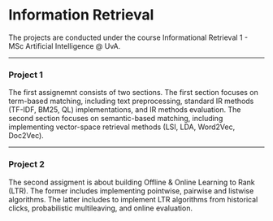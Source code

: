 # Information Retrieval

The projects are conducted under the course Informational Retrieval 1 - MSc Artificial Intelligence @ UvA. 


---

### Project 1

The first assignemnt consists of two sections. The first section focuses on term-based matching, including text preprocessing,  standard IR methods (TF-IDF, BM25, QL) implementations, and IR methods evaluation. The second section focuses on semantic-based matching, including implementing vector-space retrieval methods (LSI, LDA, Word2Vec, Doc2Vec). 


---

### Project 2

The second assigment is about building Offline & Online Learning to Rank (LTR). The former includes implementing pointwise, pairwise and listwise algorithms. The latter includes to implement LTR algorithms from historical clicks, probabilistic multileaving, and online evaluation. 

